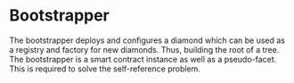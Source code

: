 # Bootstrapper

The bootstrapper deploys and configures a diamond which can be used as a registry and factory for new diamonds.
Thus, building the root of a tree.
The bootstrapper is a smart contract instance as well as a pseudo-facet.
This is required to solve the self-reference problem.

